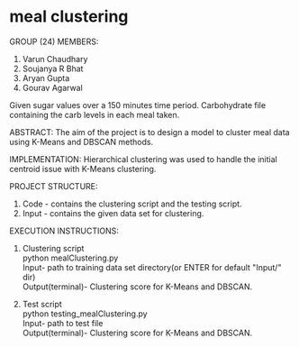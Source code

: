 # meal clustering

GROUP (24) MEMBERS:
1. Varun Chaudhary
2. Soujanya R Bhat
3. Aryan Gupta
4. Gourav Agarwal

Given sugar values over a 150 minutes time period.
Carbohydrate file containing the carb levels in each meal taken.

ABSTRACT:
The aim of the project is to design a model to cluster meal data using K-Means and DBSCAN methods.

IMPLEMENTATION:
Hierarchical clustering was used to handle the initial centroid issue with K-Means clustering.

PROJECT STRUCTURE:
1. Code - contains the clustering script and the testing script.
2. Input - contains the given data set for clustering.

EXECUTION INSTRUCTIONS:

1. Clustering script<br>
python mealClustering.py<br>
Input- path to training data set directory(or ENTER for default "Input/" dir)<br>
Output(terminal)- Clustering score for K-Means and DBSCAN.

2. Test script<br>
python testing_mealClustering.py<br>
Input- path to test file<br>
Output(terminal)- Clustering score for K-Means and DBSCAN.
